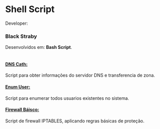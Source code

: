 # Shell Script
Developer: <h3>Black Straby</h3>
Desenvolvidos em: <b>Bash Script</b>.<br>
<br>

<h4><a href="https://github.com/blackstraby/bash/blob/master/dnscath.sh"> DNS Cath: </a></h4>
<p>Script para obter informações do servidor DNS e transferencia de zona. </p>

<h4><a href="https://github.com/blackstraby/bash/blob/master/enum_user.sh" > Enum User: </a></h4>
<p>Script para enumerar todos usuarios existentes no sistema. </p>

<h4><a href="https://github.com/blackstraby/bash/blob/master/firewall-basico.sh" > Firewall Báisco: </a></h4>
<p>Script de firewall IPTABLES, aplicando regras básicas de proteção. </p>
